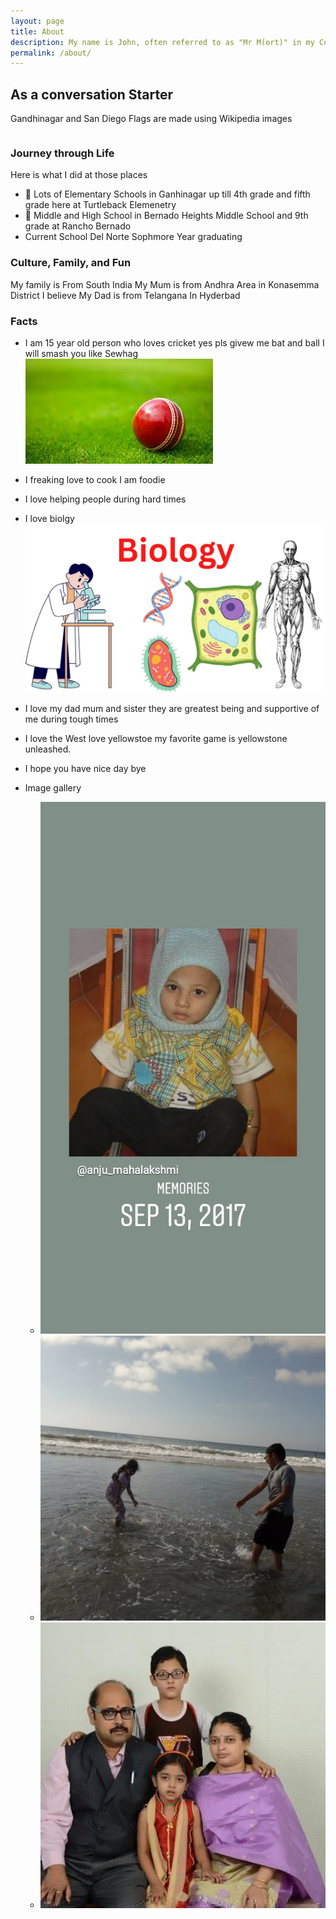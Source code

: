 ```yaml
---
layout: page
title: About
description: My name is John, often referred to as "Mr M(ort)" in my CompSci classes.
permalink: /about/
---
```


## As a conversation Starter

Gandhinagar and San Diego
<comment>
Flags are made using Wikipedia images
</comment>

<style>
    /* Style looks pretty compact, 
       - grid-container and grid-item are referenced the code 
    */
    .grid-container {
        display: grid;
        grid-template-columns: repeat(auto-fill, minmax(150px, 1fr)); /* Dynamic columns */
        gap: 10px;
    }
    .grid-item {
        text-align: center;
    }
    .grid-item img {
        width: 100%;
        height: 100px; /* Fixed height for uniformity */
        object-fit: contain; /* Ensure the image fits within the fixed height */
    }
    .grid-item p {
        margin: 5px 0; /* Add some margin for spacing */
    }

    .image-gallery {
        display: flex;
        flex-wrap: nowrap;
        overflow-x: auto;
        gap: 10px;
        }

    .image-gallery img {
        max-height: 150px;
        object-fit: cover;
        border-radius: 5px;
    }
</style>

<!-- This grid_container class is used by CSS styling and the id is used by JavaScript connection -->
<div class="grid-container" id="grid_container">
    <!-- content will be added here by JavaScript -->
</div>

<script>
    // 1. Make a connection to the HTML container defined in the HTML div
    var container = document.getElementById("grid_container"); // This container connects to the HTML div

    // 2. Define a JavaScript object for our http source and our data rows for the Living in the World grid
    var http_source = "https://upload.wikimedia.org/wikipedia/commons/";
    var living_in_the_world = [https://en.wikipedia.org/wiki/India]
        {"flag": "0/01/Flag_of_California.svg", "greeting": "Hey", "description": "California - forever"},
        {"flag": "0/02/Flag_of_India.svg", "greeting": "namaste","description": "Indian - Proud"},
    ];

    // 3a. Consider how to update style count for size of container
    // The grid-template-columns has been defined as dynamic with auto-fill and minmax

    // 3b. Build grid items inside of our container for each row of data
    for (const location of living_in_the_world) {
        // Create a "div" with "class grid-item" for each row
        var gridItem = document.createElement("div");
        gridItem.className = "grid-item";  // This class name connects the gridItem to the CSS style elements
        // Add "img" HTML tag for the flag
        var img = document.createElement("img");
        img.src = http_source + location.flag; // concatenate the source and flag
        img.alt = location.flag + " Flag"; // add alt text for accessibility

        // Add "p" HTML tag for the description
        var description = document.createElement("p");
        description.textContent = location.description; // extract the description

        // Add "p" HTML tag for the greeting
        var greeting = document.createElement("p");
        greeting.textContent = location.greeting;  // extract the greeting

        // Append img and p HTML tags to the grid item DIV
        gridItem.appendChild(img);
        gridItem.appendChild(description);
        gridItem.appendChild(greeting);

        // Append the grid item DIV to the container DIV
        container.appendChild(gridItem);
    }
</script>

### Journey through Life

Here is what I did at those places

- 🏫 Lots of Elementary Schools in Ganhinagar up till 4th grade and fifth grade here at Turtleback Elemenetry
- 🏫 Middle and High School in Bernado Heights Middle School and 9th grade at Rancho Bernado
- Current School Del Norte Sophmore Year graduating 

### Culture, Family, and Fun
My family is From South India
My Mum is from Andhra Area in Konasemma District I believe
My Dad is from Telangana In Hyderbad

### Facts
- I am 15 year old person who loves cricket yes pls givew me bat and ball I will smash you like Sewhag ![alt text](image-4.png) 
- I freaking love to cook I am foodie 
- I love helping people during hard times 
- I love biolgy ![alt text](image-5.png)
- I love my dad mum and sister they are greatest being and supportive of me during tough times
- I love the West love yellowstoe my favorite game is yellowstone unleashed. 
- I hope you have nice day bye 

- Image gallery 
  - ![alt text](image-6.png)
  - ![alt text](image-7.png)
  - ![alt text](image-8.png)



